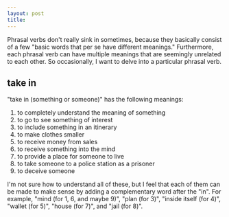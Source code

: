 ```yaml
---
layout: post
title:
---
```


Phrasal verbs don't really sink in sometimes, because they basically consist of a few "basic words that per se have different meanings." Furthermore, each phrasal verb can have multiple meanings that are seemingly unrelated to each other. So occasionally, I want to delve into a particular phrasal verb.

## take in
"take in (something or someone)" has the following meanings:
1. to completely understand the meaning of something
2. to go to see something of interest
3. to include something in an itinerary
4. to make clothes smaller
5. to receive money from sales
6. to receive something into the mind
7. to provide a place for someone to live
8. to take someone to a police station as a prisoner
9. to deceive someone

I'm not sure how to understand all of these, but I feel that each of them can be made to make sense by adding a complementary word after the "in". For example, "mind (for 1, 6, and maybe 9)", "plan (for 3)", "inside itself (for 4)", "wallet (for 5)", "house (for 7)", and "jail (for 8)".


